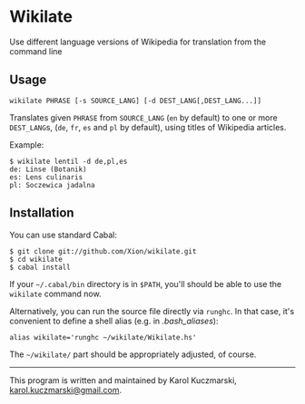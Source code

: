 # Wikilate

Use different language versions of Wikipedia for translation from the command line

## Usage

    wikilate PHRASE [-s SOURCE_LANG] [-d DEST_LANG[,DEST_LANG...]]

Translates given <code>PHRASE</code> from <code>SOURCE_LANG</code> (<code>en</code> by default)
to one or more <code>DEST_LANG</code>s, (<code>de</code>, <code>fr</code>, <code>es</code>
and <code>pl</code> by default), using titles of Wikipedia articles.

Example:

    $ wikilate lentil -d de,pl,es
    de: Linse (Botanik)
    es: Lens culinaris
    pl: Soczewica jadalna

## Installation

You can use standard Cabal:

    $ git clone git://github.com/Xion/wikilate.git
    $ cd wikilate
    $ cabal install

If your <code>~/.cabal/bin</code> directory is in <code>$PATH</code>, you'll should be able
to use the <code>wikilate</code> command now.

Alternatively, you can run the source file directly via <code>runghc</code>. In that case,
it's convenient to define a shell alias (e.g. in _.bash\_aliases_):

    alias wikilate='runghc ~/wikilate/Wikilate.hs'

The <code>~/wikilate/</code> part should be appropriately adjusted, of course.

----

This program is written and maintained by Karol Kuczmarski, <karol.kuczmarski@gmail.com>.